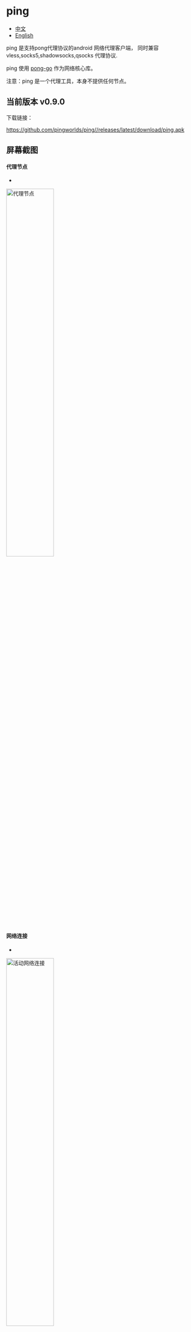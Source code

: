 # ping


- [中文](README.md)
- [English](readme_en.md)



ping 是支持pong代理协议的android  网络代理客户端，
同时兼容vless,socks5,shadowsocks,qsocks 代理协议.

ping 使用 [pong-go](https://github.com/pingworlds/pong) 作为网络核心库。


注意：ping 是一个代理工具，本身不提供任何节点。


## 当前版本 v0.9.0


下载链接：


 <https://github.com/pingworlds/ping//releases/latest/download/ping.apk>



##  屏幕截图


#### 代理节点
- 
 
<img src="https://github.com/pingworlds/ping/raw/main/img/points.png" alt="代理节点" width="50%"/>


#### 网络连接
- 
 

<img src="https://github.com/pingworlds/ping/raw/main/img/alive_conn.png" alt="活动网络连接" width="50%"/>
<img src="https://github.com/pingworlds/ping/raw/main/img/close_conn.png" alt="已关闭的网络连接" width="50%"/>
<img src="https://github.com/pingworlds/ping/raw/main/img/error_conn.png" alt="出错的网络连接" width="50%"/>
<img src="https://github.com/pingworlds/ping/raw/main/img/reject_conn.png" alt="拦截的网络连接" width="50%"/>
 


#### 设置

<img src="https://github.com/pingworlds/ping/raw/main/img/settings_1.png" alt="设置" width="50%"/>
<img src="https://github.com/pingworlds/ping/raw/main/img/settings_2.png" alt="设置" width="50%"/>
<img src="https://github.com/pingworlds/ping/raw/main/img/settings_3.png" alt="设置" width="50%"/

 


## transport protocols

支持以下传输协议：

- http2
- h2c
- http3
- ws
- wss
- https
- http
- tcp
- tls


## proxy protocols

pong 支持以下代理协议：
- pong
  
  建议首选

- shadowsokcs 

    仅支持明文

- vless

    仅支持明文

- socks5
    
    不支持验证

- qsocks 

没有握手过程的精简版socks5 


注意：所有代理协议，仅支持明文



## 设置

 
尽量保持默认设置,相对稳定 
 
  
### 设置选项建议 
 
- 流量接管模式 
  
    建议按app代理, 全局模式仍不稳定.

- Doh 服务 

    谨慎开启, doh服务对网络环境很敏感

          
- auto-try 
 
    建议开启, auto-try 表示直连不通的情况下自动代理,理论上可以不需要黑名单 

-拦截模式 

    建议开启, 广告鲜有漏网

          
- rule set 
 
    域名和IP规则分别以黑名单、白名单、拦截名单管理
 
- pass mode 
 
    建议域名黑名单模式. ip白名单模式
 
 
